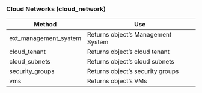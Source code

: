 ### Cloud Networks (cloud\_network)

| Method                  | Use                                |
| ----------------------- | ---------------------------------- |
| ext\_management\_system | Returns object’s Management System |
| cloud\_tenant           | Returns object’s cloud tenant      |
| cloud\_subnets          | Returns object’s cloud subnets     |
| security\_groups        | Returns object’s security groups   |
| vms                     | Returns object’s VMs               |
